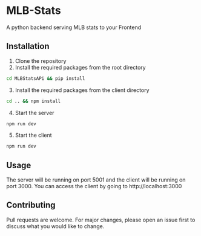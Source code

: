 # MLB-Stats
A python backend serving MLB stats to your Frontend

## Installation
1. Clone the repository
2. Install the required packages from the root directory
```bash
cd MLBStatsAPi && pip install
```
3. Install the required packages from the client directory
```bash
cd .. && npm install
```
4. Start the server
```bash
npm run dev
```
5. Start the client
```bash
npm run dev
```

## Usage
The server will be running on port 5001 and the client will be running on port 3000. You can access the client by going to http://localhost:3000 

## Contributing
Pull requests are welcome. For major changes, please open an issue first to discuss what you would like to change.
